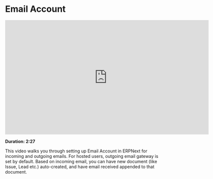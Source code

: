 # Email Account

<iframe width="660" height="371" src="https://www.youtube.com/embed/YFYe0DrB95o" frameborder="0" allowfullscreen></iframe>

**Duration: 2:27**

This video walks you through setting up Email Account in ERPNext for incoming and outgoing emails. For hosted users, outgoing email gateway is set by default. Based on incoming email, you can have new document (like Issue, Lead etc.) auto-created, and have email received appended to that document.
